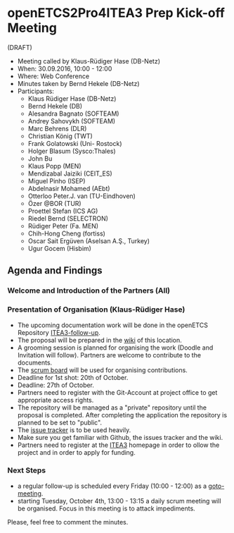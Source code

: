# openETCS2Pro4ITEA3 Prep Kick-off Meeting
(DRAFT)

* Meeting called by Klaus-Rüdiger Hase (DB-Netz)
* When: 30.09.2016, 10:00 - 12:00
* Where: Web Conference
* Minutes taken by Bernd Hekele (DB-Netz)
* Participants:
  * Klaus Rüdiger Hase (DB-Netz)
  * Bernd Hekele (DB)
  * Alesandra Bagnato (SOFTEAM)
  * Andrey Sahovykh (SOFTEAM)
  * Marc Behrens (DLR)
  * Christian König (TWT)
  * Frank Golatowski (Uni- Rostock)
  * Holger Blasum (Sysco:Thales)
  * John Bu
  * Klaus Popp (MEN)
  * Mendizabal Jaiziki (CEIT_ES)
  * Miguel Pinho (ISEP)
  * Abdelnasir Mohamed (AEbt)
  * Otterloo Peter.J. van (TU-Eindhoven)
  * Özer @BOR (TUR)
  * Proettel Stefan (ICS AG)
  * Riedel Bernd (SELECTRON)
  * Rüdiger Peter (Fa. MEN)
  * Chih-Hong Cheng (fortiss)
  * Oscar Sait Ergüven (Aselsan A.Ş., Turkey)
  * Ugur Gocem (Hisbim)
   
## Agenda and Findings
### Welcome and Introduction of the Partners (All)
### Presentation of Organisation (Klaus-Rüdiger Hase)
- The upcoming documentation work will be done in the openETCS Repository [ITEA3-follow-up](https://github.com/openETCS/ITEA3-follow-up).
- The proposal will be prepared in the [wiki](https://github.com/openETCS/ITEA3-follow-up/wiki) of this location.
- A grooming session is planned for organising the work (Doodle and Invitation will follow). Partners are welcome to contribute to the documents.
- The [scrum board](https://waffle.io/openETCS/ITEA3-follow-up) will be used for organising contributions.
- Deadline for 1st shot: 20th of October.
- Deadline: 27th of October.
- Partners need to register with the Git-Account at project office to get appropriate access rights.
- The repository will be managed as a "private" repository until the proposal is completed. After completing the application the repository is planned to be set to "public".
- The [issue tracker](https://github.com/openETCS/ITEA3-follow-up/issues) is to be used heavily.
- Make sure you get familiar with Github, the issues tracker and the wiki.
- Partners need to register at the [ITEA3](https://itea3.org/) homepage in order to ollow the project and in order to apply for funding.
### Next Steps
- a regular follow-up is scheduled every Friday (10:00 - 12:00) as a [goto-meeting]( https://global.gotomeeting.com/join/119418077).
- starting Tuesday, October 4th, 13:00 - 13:15 a daily scrum meeting will be organised. Focus in this meeting is to attack impediments.

Please, feel free to comment the minutes.
